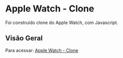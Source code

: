 # Apple Watch - Clone

Foi construído clone do Apple Watch, com Javascript.

## Visão Geral

Para acessar:
[Apple Watch - Clone](https://apple-watch-clone.netlify.app)


